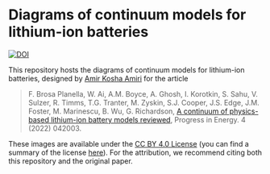 # Diagrams of continuum models for lithium-ion batteries
[![DOI](https://zenodo.org/badge/460490814.svg)](https://zenodo.org/badge/latestdoi/460490814)

This repository hosts the diagrams of continuum models for lithium-ion batteries, designed by [Amir Kosha Amiri](http://www.amiramiri.eu/) for the article

> F. Brosa Planella, W. Ai, A.M. Boyce, A. Ghosh, I. Korotkin, S. Sahu, V. Sulzer, R. Timms, T.G. Tranter, M. Zyskin, S.J. Cooper, J.S. Edge, J.M. Foster, M. Marinescu, B. Wu, G. Richardson, [A continuum of physics-based lithium-ion battery models reviewed](https://doi.org/10.1088/2516-1083/ac7d31), Progress in Energy. 4 (2022) 042003.

These images are available under the [CC BY 4.0 License](LICENSE.md) (you can find a summary of the license [here](https://creativecommons.org/licenses/by/4.0/)). For the attribution, we recommend citing both this repository and the original paper.